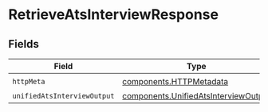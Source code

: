 # RetrieveAtsInterviewResponse


## Fields

| Field                                                                                        | Type                                                                                         | Required                                                                                     | Description                                                                                  |
| -------------------------------------------------------------------------------------------- | -------------------------------------------------------------------------------------------- | -------------------------------------------------------------------------------------------- | -------------------------------------------------------------------------------------------- |
| `httpMeta`                                                                                   | [components.HTTPMetadata](../../models/components/httpmetadata.md)                           | :heavy_check_mark:                                                                           | N/A                                                                                          |
| `unifiedAtsInterviewOutput`                                                                  | [components.UnifiedAtsInterviewOutput](../../models/components/unifiedatsinterviewoutput.md) | :heavy_minus_sign:                                                                           | N/A                                                                                          |